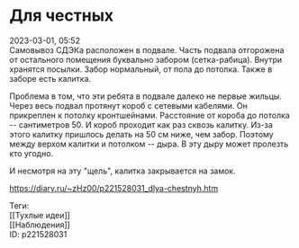 Для честных
============

   
 2023-03-01, 05:52   
   Самовывоз СДЭКа расположен в подвале. Часть подвала отгорожена от остального помещения буквально забором (сетка-рабица). Внутри хранятся посылки. Забор нормальный, от пола до потолка. Также в заборе есть калитка.   
   
 Проблема в том, что эти ребята в подвале далеко не первые жильцы. Через весь подвал протянут короб с сетевыми кабелями. Он прикреплен к потолку кронтшейнами. Расстояние от короба до потолка -- сантиметров 50. И короб проходит как раз сквозь калитку. Из-за этого калитку пришлось делать на 50 см ниже, чем забор. Поэтому между верхом калитки и потолком -- дыра. В эту дыру может пролезть кто угодно.   
   
 И несмотря на эту "щель", калитка закрывается на замок.   
     
 <https://diary.ru/~zHz00/p221528031_dlya-chestnyh.htm>   
   
 Теги:   
 [[Тухлые идеи]]   
 [[Наблюдения]]   
 ID: p221528031